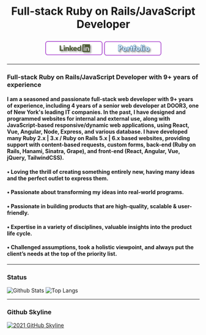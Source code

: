 

<h1 align="center">Full-stack Ruby on Rails/JavaScript Developer</h1>

###
<p align="center">
    <a href="https://www.linkedin.com/in/james-lewis-001271224/" target="_blank" rel="noopener noreferrer"><img align="center" src="Assets/LinkedinBtn.png" width="150px" /></a>
    <a href="https://JamesLewis1622.github.io/" target="_blank" rel="noopener noreferrer"><img align="center" src="Assets/PortfolioBtn.png" width="150px" /></a>
</p>

---
### Full-stack Ruby on Rails/JavaScript Developer with 9+ years of experience 
####   I am a seasoned and passionate full-stack web developer with 9+ years of experience, including 4 years of a senior web developer at DOOR3, one of New York's leading IT companies. In the past, I have designed and programmed websites for internal and external use, along with JavaScript-based responsive/dynamic web applications, using React, Vue, Angular, Node, Express, and various database. I have developed many Ruby 2.x | 3.x / Ruby on Rails 5.x | 6.x based websites, providing support with content-based requests, custom forms, back-end (Ruby on Rails, Hanami, Sinatra, Grape), and front-end (React, Angular, Vue, jQuery, TailwindCSS). 
####     • Loving the thrill of creating something entirely new, having many ideas and the perfect outlet to express them.
####     • Passionate about transforming my ideas into real-world programs.
####     • Passionate in building products that are high-quality, scalable & user-friendly. 
####     • Expertise in a variety of disciplines, valuable insights into the product life cycle.
####     • Challenged assumptions, took a holistic viewpoint, and always put the client’s needs at the top of the priority list.

---
### Status
![Github Stats](https://github-readme-stats.vercel.app/api?username=JamesLewis1622&count_private=true&show_icons=true&include_all_commits=true)
![Top Langs](https://github-readme-stats.vercel.app/api/top-langs/?username=JamesLewis1622&hide=TeX&layout=compact)

---
### Github Skyline
<a href="https://skyline.github.com/JamesLewis1622/2021" title="2021 GitHub Skyline"><img src="https://skyline.github.com/JamesLewis1622/2021.png" alt="2021 GitHub Skyline" width="50%" /></a>
